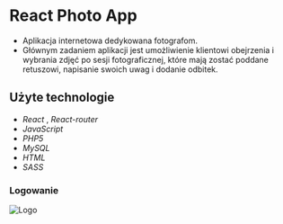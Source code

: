 # React Photo App

- Aplikacja internetowa dedykowana fotografom.
- Głównym zadaniem aplikacji jest umożliwienie klientowi obejrzenia i wybrania zdjęć po sesji fotograficznej, które mają zostać poddane retuszowi, napisanie swoich uwag i dodanie odbitek.

## Użyte technologie

- _React_ , _React-router_
- _JavaScript_
- _PHP5_
- _MySQL_
- _HTML_
- _SASS_

### Logowanie

<img alt="Logo" src="http://maciejf.pl/reactApp/login1.gif" style="max-width:100%;">
